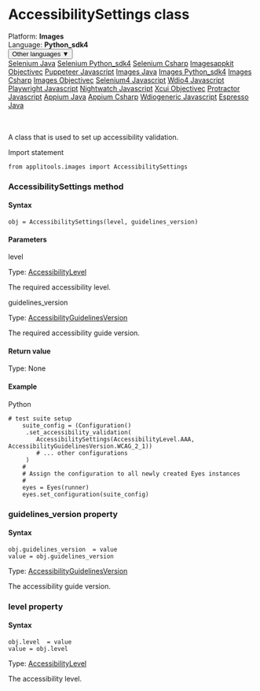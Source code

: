 # AccessibilitySettings class
<div class='platform-bar-container-div'><div class='platform-bar-div'>Platform:  <b> Images</b>
</div><div class='platform-bar-div'>Language: <b>Python_sdk4</b></div><div class='dropdown-button-container-div'><button class='sdk-language-dropdown-button'>Other languages ▼</button><div class='dropdown-content'>
<a href='../../selenium/java/accessibilitysettings'>Selenium Java</a>
<a href='../../selenium/python_sdk4/accessibilitysettings'>Selenium Python_sdk4</a>
<a href='../../selenium/csharp/accessibilitysettings'>Selenium Csharp</a>
<a href='../../imagesappkit/objectivec/accessibilitysettings'>Imagesappkit Objectivec</a>
<a href='../../puppeteer/javascript/accessibilitysettings'>Puppeteer Javascript</a>
<a href='../../images/java/accessibilitysettings'>Images Java</a>
<a href='../../images/python_sdk4/accessibilitysettings'>Images Python_sdk4</a>
<a href='../../images/csharp/accessibilitysettings'>Images Csharp</a>
<a href='../../images/objectivec/accessibilitysettings'>Images Objectivec</a>
<a href='../../selenium4/javascript/accessibilitysettings'>Selenium4 Javascript</a>
<a href='../../wdio4/javascript/accessibilitysettings'>Wdio4 Javascript</a>
<a href='../../playwright/javascript/accessibilitysettings'>Playwright Javascript</a>
<a href='../../nightwatch/javascript/accessibilitysettings'>Nightwatch Javascript</a>
<a href='../../xcui/objectivec/accessibilitysettings'>Xcui Objectivec</a>
<a href='../../protractor/javascript/accessibilitysettings'>Protractor Javascript</a>
<a href='../../appium/java/accessibilitysettings'>Appium Java</a>
<a href='../../appium/csharp/accessibilitysettings'>Appium Csharp</a>
<a href='../../wdiogeneric/javascript/accessibilitysettings'>Wdiogeneric Javascript</a>
<a href='../../espresso/java/accessibilitysettings'>Espresso Java</a>
</div></div><br /><br /></div>




A class that is used to set up accessibility validation.

Import statement

    from applitools.images import AccessibilitySettings
    	



### AccessibilitySettings method
#### Syntax


    obj = AccessibilitySettings(level, guidelines_version)
    

#### Parameters

level

Type: [AccessibilityLevel](./accessibilitylevel)

The required accessibility level.

guidelines_version

Type: [AccessibilityGuidelinesVersion](./accessibilityguidelinesversion)

The required accessibility guide version.

#### Return value

Type:  None

#### Example


Python

    # test suite setup  
        suite_config = (Configuration()  
         .set_accessibility_validation(
            AccessibilitySettings(AccessibilityLevel.AAA, AccessibilityGuidelinesVersion.WCAG_2_1))
            # ... other configurations    
         )  
        #
        # Assign the configuration to all newly created Eyes instances
        #
        eyes = Eyes(runner)
        eyes.set_configuration(suite_config)


### guidelines_version property
#### Syntax


    obj.guidelines_version  = value
    value = obj.guidelines_version
    

Type: [AccessibilityGuidelinesVersion](./accessibilityguidelinesversion)

The accessibility guide version.

### level property
#### Syntax


    obj.level  = value
    value = obj.level
    

Type: [AccessibilityLevel](./accessibilitylevel)

The accessibility level.

